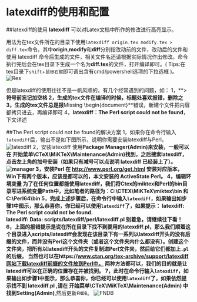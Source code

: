 # latexdiff的使用和配置


##latexdiff的使用
**latexdiff** 可以对Latex文档中所作的修改进行高亮显示。

用法为在tex文件所在的目录下使用`latexdiff origin.tex modify.tex > diff.tex`命令。其中**origin**,**modify**和**diff**分别指改动前的文件，改动后的文件和使用 latexdiff 命令后生成的文件，相关文件名还请根据实际情况作出修改。命令执行完后会在tex目录下生成一个名为**diff.tex**的文件，打开编译即可。( Tips:在tex目录下`shift`+`鼠标右键`即可调出含有cmd/powershell选项的下拉选框 )。
![Res](https://raw.githubusercontent.com/wtligit/pic/master/latexdiff/Res.png)

但是latexdiff的使用往往不是一帆风顺的，有几个经常遇到的问题，如：
1，**>**符号前忘记加空格
2，生成的tex文件在编译的时候，标题处喜欢报错，删除之
3，生成的tex文件总是报**Missing \begin{document}**错误，新建个文件把内容都拷贝进去，再编译即可
4，**latexdiff：The Perl script could not be found**，下文详述


##The Perl script could not be found的解决方案
1，如果你在命令行输入`latexdiff`后，输出不是如下图所示，说明你需要安装latexdiff与Perl。
![latexdiff](https://raw.githubusercontent.com/wtligit/pic/master/latexdiff/commandTrue.png)
2，安装latexdiff
    使用**Package Manager(Admin)**来安装，一般可以在 开始菜单\CTeX\MiKTeX\Maintenance(Admin)找到，之后搜索latexdiff，点击左上角的加号安装（如果只有减号可以点说明 latexdiff 已经装上了）。
![manager](https://raw.githubusercontent.com/wtligit/pic/master/latexdiff/manager.png)
3，安装Perl
    在 http://www.perl.org/get.html 安装对应版本，Win下有两个版本，应该是都可以的，本文安装的 ActiveState Perl。
4，编辑环境变量
    为了在任何位置都能使用latexdiff，我们将Ctex的miktex和Perl的bin目录写进系统变量Path中，比如笔者的路径为：C:\CTEX\MiKTeX\miktex\bin 和 C:\Perl64\bin
5，完成上述步骤后，在命令行中输入`latexdiff`，如果输出如步骤1中图示，那么恭喜你，你已经可以使用`latexdiff`了，如果提示：
latexdiff: The Perl script could not be found.  
latexdiff: Data: scripts/latexdiff/perl/latexdiff.pl
别着急，请继续往下看！
6，上面的报错提示是说在所在目录下找不到要用的latexdiff.pl，那么我们顺着这个目录进入scripts/latexdiff会发现在该目录下有一系列以latexdiff开头的没有后缀的文件，而并没有Perl这个文件夹（或者这个文件夹内什么都没有）。创建这个文件夹，把所有以latexdiff开头的文件复制进Perl文件夹，然后给它们都加上`.pl`的后缀。
当然也可以在https://www.ctan.org/tex-archive/support/latexdiff网站下载latexdiff前缀的文件放到Perl中。
两种方法都可以，我们的目的就是让latexdiff可以在正确的位置存在并被找到。
7，此时在命令行输入`latexdiff`，如果输出如步骤1中图示，那么恭喜你，你已经可以使用`latexdiff`了，如果依然提示找不到 latexdiff.pl ,请在 开始菜单\CTeX\MiKTeX\Maintenance(Admin) 中找到**Setting(Admin)**,然后更新`FNDB`。
![FNDB](https://raw.githubusercontent.com/wtligit/pic/master/latexdiff/FNDB.png)




